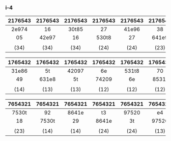 ### i-4

| 2176543 | 2176543 | 2176543 | 2176543 | 2176543 | 2176543 | 2176543 | 2176543 |
|:-------:|:-------:|:-------:|:-------:|:-------:|:-------:|:-------:|:-------:|
|  2e974  |   16    |  30t85  |   27    |  41e96  |   38    |  520t7  |   49    |
|   05    |  42e97  |   16    |  530t8  |   27    |  641e9  |   38    |  7520t  |
|         |         |         |         |         |         |         |         |
|  (34)   |  (34)   |  (34)   |  (24)   |  (24)   |  (23)   |  (23)   |  (14)   |

| 1765432 | 1765432 | 1765432 | 1765432 | 1765432 | 1765432 | 1765432 | 1765432 |
| :-----: | :-----: | :-----: | :-----: | :-----: | :-----: | :-----: | :-----: |
| 31e86   | 5t      | 42097   | 6e      | 531t8   | 70      | 642e9   | 81      |
| 49      | 631e8   | 5t      | 74209   | 6e      | 8531t   | 70      | 9642e   |
|         |         |         |         |         |         |         |         |
| (14)    | (13)    | (13)    | (12)    | (12)    | (12)    | (12)    | (23)    |

| 7654321 | 7654321 | 7654321 | 7654321 | 7654321 | 7654321 | 7654321 | 7654321 |
| :-----: | :-----: | :-----: | :-----: | :-----: | :-----: | :-----: | :-----: |
| 7530t   | 92      | 8641e   | t3      | 97520   | e4      | t8631   | 50      |
| 18      | 7530t   | 29      | 8641e   | 3t      | 97520   | 4e      | t8631   |
|         |         |         |         |         |         |         |         |
| (23)    | (14)    | (14)    | (24)    | (24)    | (13)    | (13)    | (34)    |
